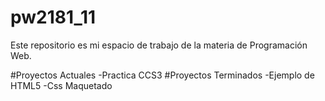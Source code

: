 # pw2181_11
Este repositorio es mi espacio de trabajo de la materia de Programación Web.


#Proyectos Actuales
-Practica CCS3
#Proyectos Terminados
-Ejemplo de HTML5
-Css Maquetado
